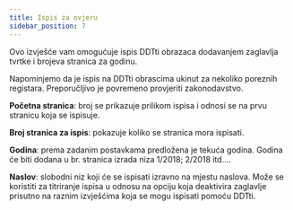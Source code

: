 ```yaml
---
title: Ispis za ovjeru  
sidebar_position: 7
---
```


Ovo izvješće vam omogućuje ispis DDTti obrazaca dodavanjem zaglavlja tvrtke i brojeva stranica za godinu.  

Napominjemo da je ispis na DDTti obrascima ukinut za nekoliko poreznih registara. Preporučljivo je povremeno provjeriti zakonodavstvo.  

**Početna stranica**: broj se prikazuje prilikom ispisa i odnosi se na prvu stranicu koja se ispisuje.  

**Broj stranica za ispis**: pokazuje koliko se stranica mora ispisati.  

**Godina**: prema zadanim postavkama predložena je tekuća godina. Godina će biti dodana u br. stranica izrada niza 1/2018; 2/2018 itd....  

**Naslov**: slobodni niz koji će se ispisati izravno na mjestu naslova. Može se koristiti za titriranje ispisa u odnosu na opciju koja deaktivira zaglavlje prisutno na raznim izvješćima koja se mogu ispisati pomoću DDTti.  





